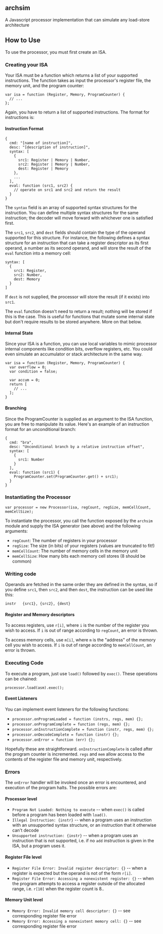 ## archsim
A Javascript processor implementation that can simulate any load-store architecture

## How to Use
To use the processor, you must first create an ISA.

### Creating your ISA
Your ISA must be a function which returns a list of your supported instructions. The function takes as input the processor's register file, the memory unit, and the program counter:

```
var isa = function (Register, Memory, ProgramCounter) {
  // ...
};
```

Again, you have to return a list of supported instructions. The format for instructions is:

#### Instruction Format
```
{
  cmd: "[name of instruction]",
  desc: "[description of instruction]",
  syntax: [
    {
      src1: Register | Memory | Number,
      src2: Register | Memory | Number,
      dest: Register | Memory
    },
    ...
  ],
  eval: function (src1, src2) {
    // operate on src1 and src2 and return the result
  }
}
```

The `syntax` field is an array of supported syntax structures for the instruction. You can define multiple syntax structures for the same instruction; the decoder will move forward with whichever one is satisfied first.

The `src1`, `src2`, and `dest` fields should contain the type of the operand supported for this structure. For instance, the following defines a syntax structure for an instruction that can take a register descriptor as its first operand, a number as its second operand, and will store the result of the `eval` function into a memory cell:

```
syntax: [
  {
    src1: Register,
    src2: Number,
    dest: Memory
  }
]
```

If `dest` is not supplied, the processor will store the result (if it exists) into `src1`.

The `eval` function doesn't need to return a result; nothing will be stored if this is the case. This is useful for functions that mutate some internal state but don't require results to be stored anywhere. More on that below.

#### Internal State
Since your ISA is a function, you can use local variables to mimic processor internal components like condition bits, overflow registers, etc. You could even simulate an accumulator or stack architecture in the same way.

```
var isa = function (Register, Memory, ProgramCounter) {
  var overflow = 0;
  var condition = false;

  var accum = 0;
  return [
    // ...
  ];
}
```

#### Branching
Since the ProgramCounter is supplied as an argument to the ISA function, you are free to manipulate its value. Here's an example of an instruction format for an unconditional branch:

```
{
  cmd: "bra",
  desc: "Unconditional branch by a relative instruction offset",
  syntax: [
    {
      src1: Number
    }
  ],
  eval: function (src1) {
    ProgramCounter.set(ProgramCounter.get() + src1);
  }
}
```

### Instantiating the Processor
```
var processor = new Processor(isa, regCount, regSize, memCellCount, memCellSize);
```

To instantiate the processor, you call the function exposed by the `archsim` module and supply the ISA generator (see above) and the following arguments:

- `regCount`: The number of registers in your processor
- `regSize`: The size (in bits) of your registers (values are truncated to fit!)
- `memCellCount`: The number of memory cells in the memory unit
- `memCellSize`: How many bits each memory cell stores (8 should be common)

### Writing code
Operands are fetched in the same order they are defined in the syntax, so if you define `src1`, then `src2`, and then `dest`, the instruction can be used like this:

```
instr   {src1}, {src2}, {dest}
```

#### Register and Memory descriptors
To access registers, use `r[i]`, where `i` is the number of the register you wish to access. If `i` is out of range according to `regCount`, an error is thrown.

To access memory cells, use `m[i]`, where `m` is the "address" of the memory cell you wish to access. If `i` is out of range according to `memCellCount`, an error is thrown.

### Executing Code
To execute a program, just use `load()` followed by `exec()`. These operations can be chained:

```
processor.load(asm).exec();
```

#### Event Listeners
You can implement event listeners for the following functions:

- `processor.onProgramLoaded = function (instrs, regs, mem) {};`
- `processor.onProgramComplete = function (regs, mem) {};`
- `processor.onInstructionComplete = function (instr, regs, mem) {};`
- `processor.onDecodeComplete = function (instr) {};`
- `processor.onError = function (err) {};`
 
Hopefully these are straightforward. `onInstructionComplete` is called after the program counter is incremented. `regs` and `mem` allow access to the contents of the register file and memory unit, respectively.
 
### Errors
The `onError` handler will be invoked once an error is encountered, and execution of the program halts. The possible errors are:

#### Processor level
- `Program Not Loaded: Nothing to execute` -- when `exec()` is called before a program has been loaded with `load()`.
- `Illegal Instruction: {instr}` -- when a program uses an instruction with an unsupported syntax structure, or an instruction that it otherwise can't decode
- `Unsupported instruction: {instr}` -- when a program uses an instruction that is not supported, i.e. if no `add` instruction is given in the ISA, but a program uses it.

#### Register File level
- `Register File Error: Invalid register descriptor: {}` -- when a register is expected but the operand is not of the form `r[i]`.
- `Register File Error: Accessing a nonexistent register: {}` -- when the program attempts to access a register outside of the allocated range, i.e. `r[10]` when the register count is 8..

#### Memory Unit level
- `Memory Error: Invalid memory cell descriptor: {}` -- see corresponding register file error
- `Memory Error: Accessing a nonexistent memory cell: {}` -- see corresponding register file error
